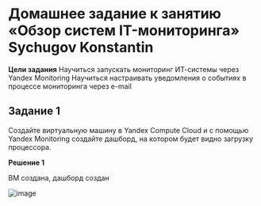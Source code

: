 # Домашнее задание к занятию «Обзор систем IT-мониторинга» Sychugov Konstantin

**Цели задания**
Научиться запускать мониторинг ИТ-системы через Yandex Monitoring
Научиться настраивать уведомления о событиях в процессе мониторинга через e-mail

## **Задание 1**

Создайте виртуальную машину в Yandex Compute Cloud и с помощью Yandex Monitoring создайте дашборд, на котором будет видно загрузку процессора.

**Решение 1**

ВМ создана, дашборд создан

![image](https://user-images.githubusercontent.com/125235217/236618234-80922514-1b71-4b23-aaf3-c551c9145941.png)
